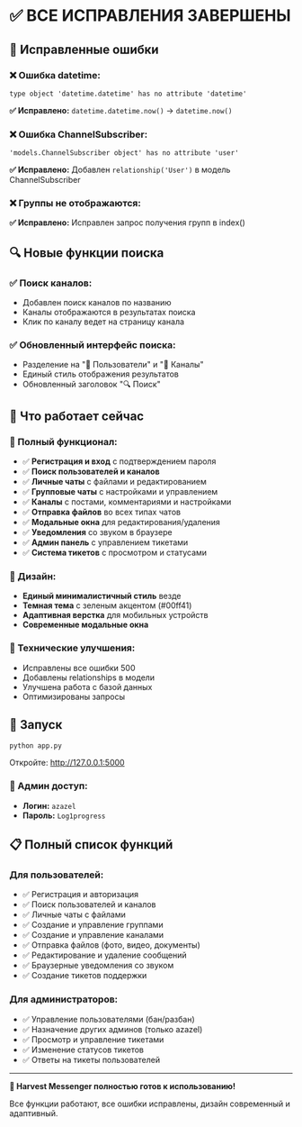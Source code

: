 # ✅ ВСЕ ИСПРАВЛЕНИЯ ЗАВЕРШЕНЫ

## 🎯 Исправленные ошибки

### ❌ Ошибка datetime:
```
type object 'datetime.datetime' has no attribute 'datetime'
```
**✅ Исправлено:** `datetime.datetime.now()` → `datetime.now()`

### ❌ Ошибка ChannelSubscriber:
```
'models.ChannelSubscriber object' has no attribute 'user'
```
**✅ Исправлено:** Добавлен `relationship('User')` в модель ChannelSubscriber

### ❌ Группы не отображаются:
**✅ Исправлено:** Исправлен запрос получения групп в index()

## 🔍 Новые функции поиска

### ✅ Поиск каналов:
- Добавлен поиск каналов по названию
- Каналы отображаются в результатах поиска
- Клик по каналу ведет на страницу канала

### ✅ Обновленный интерфейс поиска:
- Разделение на "👤 Пользователи" и "📢 Каналы"
- Единый стиль отображения результатов
- Обновленный заголовок "🔍 Поиск"

## 🎯 Что работает сейчас

### 📱 Полный функционал:
- ✅ **Регистрация и вход** с подтверждением пароля
- ✅ **Поиск пользователей и каналов**
- ✅ **Личные чаты** с файлами и редактированием
- ✅ **Групповые чаты** с настройками и управлением
- ✅ **Каналы** с постами, комментариями и настройками
- ✅ **Отправка файлов** во всех типах чатов
- ✅ **Модальные окна** для редактирования/удаления
- ✅ **Уведомления** со звуком в браузере
- ✅ **Админ панель** с управлением тикетами
- ✅ **Система тикетов** с просмотром и статусами

### 🎨 Дизайн:
- **Единый минималистичный стиль** везде
- **Темная тема** с зеленым акцентом (#00ff41)
- **Адаптивная верстка** для мобильных устройств
- **Современные модальные окна**

### 🔧 Технические улучшения:
- Исправлены все ошибки 500
- Добавлены relationships в модели
- Улучшена работа с базой данных
- Оптимизированы запросы

## 🚀 Запуск

```bash
python app.py
```

Откройте: http://127.0.0.1:5000

### 👑 Админ доступ:
- **Логин:** `azazel`
- **Пароль:** `Log1progress`

## 📋 Полный список функций

### Для пользователей:
- ✅ Регистрация и авторизация
- ✅ Поиск пользователей и каналов
- ✅ Личные чаты с файлами
- ✅ Создание и управление группами
- ✅ Создание и управление каналами
- ✅ Отправка файлов (фото, видео, документы)
- ✅ Редактирование и удаление сообщений
- ✅ Браузерные уведомления со звуком
- ✅ Создание тикетов поддержки

### Для администраторов:
- ✅ Управление пользователями (бан/разбан)
- ✅ Назначение других админов (только azazel)
- ✅ Просмотр и управление тикетами
- ✅ Изменение статусов тикетов
- ✅ Ответы на тикеты пользователей

---

**🎉 Harvest Messenger полностью готов к использованию!**

Все функции работают, все ошибки исправлены, дизайн современный и адаптивный.